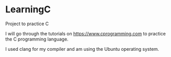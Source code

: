 # LearningC
Project to practice C

I will go through the tutorials on https://www.cprogramming.com to practice the C programming language.

I used clang for my compiler and am using the Ubuntu operating system.
